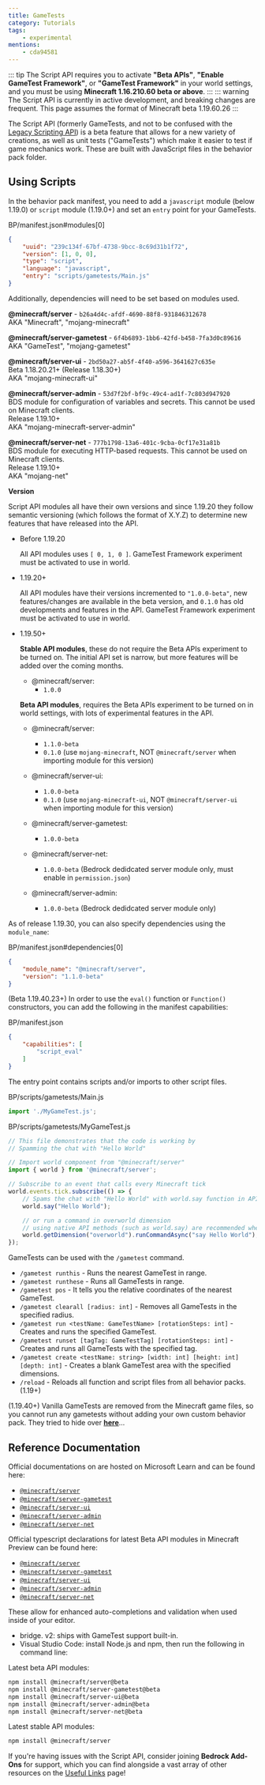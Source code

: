```yaml
---
title: GameTests
category: Tutorials
tags:
    - experimental
mentions:
	- cda94581
---
```


::: tip
The Script API requires you to activate **"Beta APIs"**, **"Enable GameTest Framework"**, or **"GameTest Framework"** in your world settings, and you must be using **Minecraft 1.16.210.60 beta or above**.
:::
::: warning
The Script API is currently in active development, and breaking changes are frequent. This page assumes the format of Minecraft beta 1.19.60.26
:::

The Script API (formerly GameTests, and not to be confused with the [Legacy Scripting API](/scripting/scripting-intro)) is a beta feature that allows for a new variety of creations, as well as unit tests ("GameTests") which make it easier to test if game mechanics work. These are built with JavaScript files in the behavior pack folder.

## Using Scripts

In the behavior pack manifest, you need to add a `javascript` module (below 1.19.0) or `script` module (1.19.0+) and set an `entry` point for your GameTests.

<CodeHeader>BP/manifest.json#modules[0]</CodeHeader>

```json
{
	"uuid": "239c134f-67bf-4738-9bcc-8c69d31b1f72",
	"version": [1, 0, 0],
	"type": "script",
	"language": "javascript",
	"entry": "scripts/gametests/Main.js"
}
```

Additionally, dependencies will need to be set based on modules used.

**@minecraft/server** - `b26a4d4c-afdf-4690-88f8-931846312678`  
AKA "Minecraft", "mojang-minecraft"

**@minecraft/server-gametest** - `6f4b6893-1bb6-42fd-b458-7fa3d0c89616`  
AKA "GameTest", "mojang-gametest"

**@minecraft/server-ui** - `2bd50a27-ab5f-4f40-a596-3641627c635e`  
Beta 1.18.20.21+ (Release 1.18.30+)  
AKA "mojang-minecraft-ui"

**@minecraft/server-admin** - `53d7f2bf-bf9c-49c4-ad1f-7c803d947920`  
BDS module for configuration of variables and secrets. This cannot be used on Minecraft clients.  
Release 1.19.10+  
AKA "mojang-minecraft-server-admin"

**@minecraft/server-net** - `777b1798-13a6-401c-9cba-0cf17e31a81b`  
BDS module for executing HTTP-based requests. This cannot be used on Minecraft clients.  
Release 1.19.10+  
AKA "mojang-net"

**Version**

Script API modules all have their own versions and since 1.19.20 they follow semantic versioning (which follows the format of X.Y.Z) to determine new features that have released into the API.

-   Before 1.19.20
	
	All API modules uses `[ 0, 1, 0 ]`. GameTest Framework experiment must be activated to use in world.

-   1.19.20+
	
	All API modules have their versions incremented to `"1.0.0-beta"`, new features/changes are available in the beta version, and `0.1.0` has old developments and features in the API. GameTest Framework experiment must be activated to use in world.

-   1.19.50+
	
	**Stable API modules**, these do not require the Beta APIs experiment to be turned on. The initial API set is narrow, but more features will be added over the coming months.

	- @minecraft/server:
		- `1.0.0`

	**Beta API modules**, requires the Beta APIs experiment to be turned on in world settings, with lots of experimental features in the API.
	
	- @minecraft/server:
		- `1.1.0-beta`
		- `0.1.0` (use `mojang-minecraft`, NOT `@minecraft/server` when importing module for this version)

	- @minecraft/server-ui:
		- `1.0.0-beta`
		- `0.1.0` (use `mojang-minecraft-ui`, NOT `@minecraft/server-ui` when importing module for this version)
		
	- @minecraft/server-gametest:
		- `1.0.0-beta`

	- @minecraft/server-net:
		- `1.0.0-beta` (Bedrock dedidcated server module only, must enable in `permission.json`)

	- @minecraft/server-admin:
		- `1.0.0-beta` (Bedrock dedidcated server module only)



As of release 1.19.30, you can also specify dependencies using the `module_name`:

<CodeHeader>BP/manifest.json#dependencies[0]</CodeHeader>

```json
{
	"module_name": "@minecraft/server",
	"version": "1.1.0-beta"
}
```

(Beta 1.19.40.23+) In order to use the `eval()` function or `Function()` constructors, you can add the following in the manifest capabilities:

<CodeHeader>BP/manifest.json</CodeHeader>

```json
{
	"capabilities": [
		"script_eval"
	]
}
```

The entry point contains scripts and/or imports to other script files.

<CodeHeader>BP/scripts/gametests/Main.js</CodeHeader>

```js
import './MyGameTest.js';
```

<CodeHeader>BP/scripts/gametests/MyGameTest.js</CodeHeader>

```js
// This file demonstrates that the code is working by
// Spamming the chat with "Hello World"

// Import world component from "@minecraft/server"
import { world } from '@minecraft/server';

// Subscribe to an event that calls every Minecraft tick
world.events.tick.subscribe(() => {
	// Spams the chat with "Hello World" with world.say function in API
	world.say("Hello World");

	// or run a command in overworld dimension
	// using native API methods (such as world.say) are recommended whenever possible.
	world.getDimension("overworld").runCommandAsync("say Hello World");
});
```

GameTests can be used with the `/gametest` command.

-   `/gametest runthis` - Runs the nearest GameTest in range.
-   `/gametest runthese` - Runs all GameTests in range.
-   `/gametest pos` - It tells you the relative coordinates of the nearest GameTest.
-   `/gametest clearall [radius: int]` - Removes all GameTests in the specified radius.
-   `/gametest run <testName: GameTestName> [rotationSteps: int]` - Creates and runs the specified GameTest.
-   `/gametest runset [tagTag: GameTestTag] [rotationSteps: int]` - Creates and runs all GameTests with the specified tag.
-   `/gametest create <testName: string> [width: int] [height: int] [depth: int]` - Creates a blank GameTest area with the specified dimensions.
-   `/reload` - Reloads all function and script files from all behavior packs. (1.19+)

(1.19.40+) Vanilla GameTests are removed from the Minecraft game files, so you cannot run any gametests without adding your own custom behavior pack. They tried to hide over [**here**](https://github.com/microsoft/minecraft-gametests/tree/main/behavior_packs/vanilla_gametest)...

## Reference Documentation

Official documentations on are hosted on Microsoft Learn and can be found here:

-   [`@minecraft/server`](https://learn.microsoft.com/minecraft/creator/scriptapi/mojang-minecraft/mojang-minecraft)
-   [`@minecraft/server-gametest`](https://learn.microsoft.com/minecraft/creator/scriptapi/mojang-gametest/mojang-gametest)
-   [`@minecraft/server-ui`](https://learn.microsoft.com/minecraft/creator/scriptapi/mojang-minecraft-ui/mojang-minecraft-ui)
-   [`@minecraft/server-admin`](https://learn.microsoft.com/minecraft/creator/scriptapi/mojang-minecraft-server-admin/mojang-minecraft-server-admin)
-   [`@minecraft/server-net`](https://learn.microsoft.com/minecraft/creator/scriptapi/mojang-net/mojang-net)

Official typescript declarations for latest Beta API modules in Minecraft Preview can be found here:

-   [`@minecraft/server`](https://www.npmjs.com/package/@minecraft/server/v/beta)
-   [`@minecraft/server-gametest`](https://www.npmjs.com/package/@minecraft/server-gametest/v/beta)
-   [`@minecraft/server-ui`](https://www.npmjs.com/package/@minecraft/server-ui/v/beta)
-   [`@minecraft/server-admin`](https://www.npmjs.com/package/@minecraft/server-admin/v/beta)
-   [`@minecraft/server-net`](https://www.npmjs.com/package/@minecraft/server-net/v/beta)

These allow for enhanced auto-completions and validation when used inside of your editor.

-   bridge. v2: ships with GameTest support built-in.
-   Visual Studio Code: install Node.js and npm, then run the following in command line:

Latest beta API modules:

```bash
npm install @minecraft/server@beta
npm install @minecraft/server-gametest@beta
npm install @minecraft/server-ui@beta
npm install @minecraft/server-admin@beta
npm install @minecraft/server-net@beta
```

Latest stable API modules:

```bash
npm install @minecraft/server
```

If you're having issues with the Script API, consider joining **Bedrock Add-Ons** for support, which you can find alongside a vast array of other resources on the [Useful Links](/meta/useful-links#discord-links) page!

